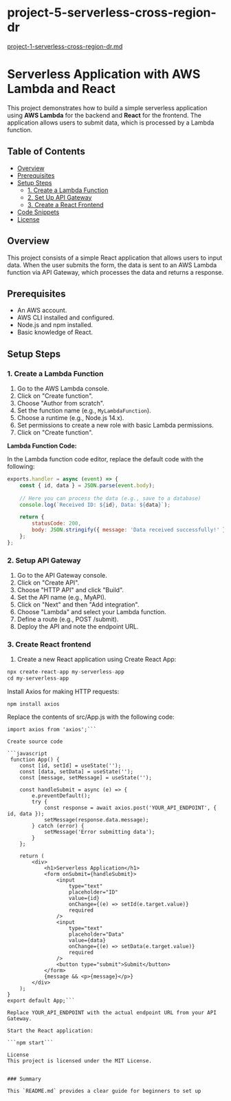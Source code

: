 # project-5-serverless-cross-region-dr

[project-1-serverless-cross-region-dr.md](https://github.com/user-attachments/files/20428469/project-1-serverless-cross-region-dr.md)


# Serverless Application with AWS Lambda and React

This project demonstrates how to build a simple serverless application using **AWS Lambda** for the backend and **React** for the frontend. The application allows users to submit data, which is processed by a Lambda function.

## Table of Contents

- [Overview](#overview)
- [Prerequisites](#prerequisites)
- [Setup Steps](#setup-steps)
  - [1. Create a Lambda Function](#1-create-a-lambda-function)
  - [2. Set Up API Gateway](#2-set-up-api-gateway)
  - [3. Create a React Frontend](#3-create-a-react-frontend)
- [Code Snippets](#code-snippets)
- [License](#license)

## Overview

This project consists of a simple React application that allows users to input data. When the user submits the form, the data is sent to an AWS Lambda function via API Gateway, which processes the data and returns a response.

## Prerequisites

- An AWS account.
- AWS CLI installed and configured.
- Node.js and npm installed.
- Basic knowledge of React.

## Setup Steps

### 1. Create a Lambda Function

1. Go to the AWS Lambda console.
2. Click on "Create function".
3. Choose "Author from scratch".
4. Set the function name (e.g., `MyLambdaFunction`).
5. Choose a runtime (e.g., Node.js 14.x).
6. Set permissions to create a new role with basic Lambda permissions.
7. Click on "Create function".

**Lambda Function Code:**

In the Lambda function code editor, replace the default code with the following:

```javascript
exports.handler = async (event) => {
    const { id, data } = JSON.parse(event.body);
    
    // Here you can process the data (e.g., save to a database)
    console.log(`Received ID: ${id}, Data: ${data}`);

    return {
        statusCode: 200,
        body: JSON.stringify({ message: 'Data received successfully!' }),
    };
};
```

### 2. Setup API Gateway

1.  Go to the API Gateway console.
2.  Click on "Create API".
3.  Choose "HTTP API" and click "Build".
4.  Set the API name (e.g., MyAPI).
5.  Click on "Next" and then "Add integration".
6.  Choose "Lambda" and select your Lambda function.
7.  Define a route (e.g., POST /submit).
8. Deploy the API and note the endpoint URL.

### 3. Create React frontend

1.  Create a new React application using Create React App:
``` javascript 
npx create-react-app my-serverless-app
cd my-serverless-app
```
Install Axios for making HTTP requests:

```npm install axios```

Replace the contents of src/App.js with the following code:

```import React, { useState } from 'react';
import axios from 'axios';```

Create source code

```javascript
 function App() {
    const [id, setId] = useState('');
    const [data, setData] = useState('');
    const [message, setMessage] = useState('');

    const handleSubmit = async (e) => {
        e.preventDefault();
        try {
            const response = await axios.post('YOUR_API_ENDPOINT', { id, data });
            setMessage(response.data.message);
        } catch (error) {
            setMessage('Error submitting data');
        }
    };

    return (
        <div>
            <h1>Serverless Application</h1>
            <form onSubmit={handleSubmit}>
                <input
                    type="text"
                    placeholder="ID"
                    value={id}
                    onChange={(e) => setId(e.target.value)}
                    required
                />
                <input
                    type="text"
                    placeholder="Data"
                    value={data}
                    onChange={(e) => setData(e.target.value)}
                    required
                />
                <button type="submit">Submit</button>
            </form>
            {message && <p>{message}</p>}
        </div>
    );
}
export default App;```

Replace YOUR_API_ENDPOINT with the actual endpoint URL from your API Gateway.

Start the React application:

```npm start```

License
This project is licensed under the MIT License.


### Summary

This `README.md` provides a clear guide for beginners to set up 